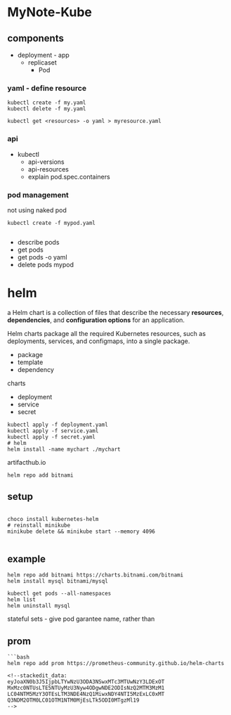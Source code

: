 # MyNote-Kube


## components

* deployment - app
    * replicaset
        * Pod



### yaml - define resource

```
kubectl create -f my.yaml
kubectl delete -f my.yaml

kubectl get <resources> -o yaml > myresource.yaml

```


### api

* kubectl 
    * api-versions
    * api-resources
    * explain pod.spec.containers


 ### pod management
 
 not using naked pod
 ```
 kubectl create -f mypod.yaml
 
 
 ```
 * describe pods
 * get pods
 * get pods <podname> -o yaml
 *  delete pods mypod


# helm
a Helm chart is a collection of files that describe the necessary **resources**, **dependencies**, and **configuration options** for an application.

Helm charts package all the required Kubernetes resources, such as deployments, services, and configmaps, into a single package.
* package
* template
* dependency

charts
* deployment
* service
* secret
```shell
kubectl apply -f deployment.yaml
kubectl apply -f service.yaml
kubectl apply -f secret.yaml
# helm
helm install -name mychart ./mychart

```
artifacthub.io



```
helm repo add bitnami 
```
## setup

```shell

choco install kubernetes-helm
# reinstall minikube
minikube delete && minikube start --memory 4096


```
## example
```
helm repo add bitnami https://charts.bitnami.com/bitnami
helm install mysql bitnami/mysql

kubectl get pods --all-namespaces
helm list
helm uninstall mysql 
```
stateful sets - give pod garantee name, rather than 

 ## prom
 ```
```bash
helm repo add prom https://prometheus-community.github.io/helm-charts
```
```
<!--stackedit_data:
eyJoaXN0b3J5IjpbLTYwNzU3ODA3NSwxMTc3MTUwNzY3LDExOT
MxMzc0NTUsLTE5NTUyMzU3Nyw4ODgwNDE2ODIsNzQ2MTM3MzM1
LC04NTM5MzY3OTEsLTM3NDE4NzQ1MiwxNDY4NTI5MzExLC0xMT
Q3NDM2OTM0LC01OTM1NTM0MjEsLTk5ODI0MTgzMl19
-->